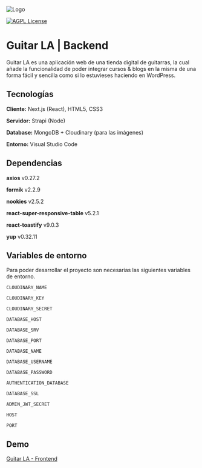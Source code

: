 
![Logo](https://i.imgur.com/bHiXruA.png)


[![AGPL License](https://img.shields.io/badge/license-AGPL-blue.svg)](http://www.gnu.org/licenses/agpl-3.0)


# Guitar LA | Backend

Guitar LA es una aplicación web de una tienda digital de guitarras, la cual añade la funcionalidad de poder integrar cursos & blogs en la misma de una forma fácil y sencilla como si lo estuvieses haciendo en WordPress.


## Tecnologías

**Cliente:** Next.js (React), HTML5, CSS3

**Servidor:** Strapi (Node)

**Database:** MongoDB + Cloudinary (para las imágenes)

**Entorno:** Visual Studio Code

## Dependencias

**axios** v0.27.2

**formik** v2.2.9

**nookies** v2.5.2

**react-super-responsive-table** v5.2.1

**react-toastify** v9.0.3

**yup** v0.32.11
## Variables de entorno

Para poder desarrollar el proyecto son necesarias las siguientes variables de entorno.

`CLOUDINARY_NAME`

`CLOUDINARY_KEY`

`CLOUDINARY_SECRET`

`DATABASE_HOST`

`DATABASE_SRV`

`DATABASE_PORT`

`DATABASE_NAME`

`DATABASE_USERNAME`

`DATABASE_PASSWORD`

`AUTHENTICATION_DATABASE`

`DATABASE_SSL`

`ADMIN_JWT_SECRET`

`HOST`

`PORT`
## Demo

[Guitar LA - Frontend](https://acb-guitarla.vercel.app)
